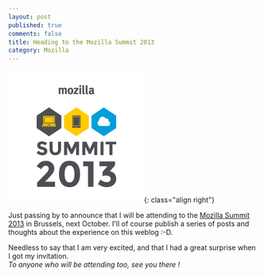 ```yaml
---
layout: post
published: true
comments: false
title: Heading to the Mozilla Summit 2013
category: Mozilla
---
```

![Mozilla Summit 2013](/images/mozillasummit.png){: class="align right"}

Just passing by to announce that I will be attending to the [Mozilla Summit 2013](http://summit.mozilla.org/) in Brussels, next October. I'll of course publish a series of posts and thoughts about the experience on this weblog :-D.

Needless to say that I am very excited, and that I had a great surprise when I got my invitation.  
*To anyone who will be attending too, see you there !*
